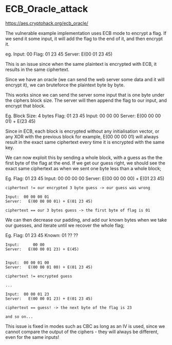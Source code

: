 # ECB_Oracle_attack

https://aes.cryptohack.org/ecb_oracle/

The vulnerable example implementation uses ECB mode to encrypt a flag.
If we send it some input, it will add the flag to the end of it, and then encrypt it.

eg. Input:	00
    Flag:	01 23 45
    Server:   E(00 01 23 45)

This is an issue since when the same plaintext is encrypted with ECB, it results in
the same ciphertext.

Since we have an oracle (we can send the web server some data and it will encrypt it),
we can bruteforce the plaintext byte by byte.

This works since we can send the server some input that is one byte under the ciphers
block size. The server will then append the flag to our input, and encrypt that block.


Eg. Block Size:	4 bytes
    Flag:	01 23 45
    Input: 	00 00 00
    Server:   E(00 00 00 01) + E(23 45) 

Since in ECB, each block is encrypted without any initialisation vector, or any XOR
with the previous block for example, E(00 00 00 01) will always result in the exact
same ciphertext every time it is encrypted with the same key.

We can now exploit this by sending a whole block, with a guess as the the first byte
of the flag at the end. If we get our guess right, we should see the exact same
ciphertext as when we sent one byte less than a whole block;

Eg. Flag:       01 23 45
    Input:      00 00 00 00
    Server:   E(00 00 00 00) + E(01 23 45)

    ciphertext != our encrypted 3 byte guess -> our guess was wrong

    Input:	00 00 00 01
    Server:   E(00 00 00 01) + E(01 23 45)

    ciphertext == our 3 bytes guess -> the first byte of flag is 01

We can then decrease our padding, and add our known bytes when we take our guesses,
and iterate until we recover the whole flag;

Eg. Flag:       01 23 45
    Known:	01 ?? ??

    Input:      00 00
    Server:   E(00 00 01 23) + E(45)


    Input:	00 00 01 00
    Server:   E(00 00 01 00) + E(01 23 45)

    ciphertext != encrypted guess
	
    ... 

    Input:	00 00 01 23
    Server:   E(00 00 01 23) + E(01 23 45)

    ciphertext == guess! -> the next byte of the flag is 23

    and so on...


This issue is fixed in modes such as CBC as long as an IV is used, since we cannot
compare the output of the ciphers - they will always be different, even for the same
inputs!


